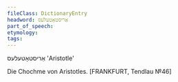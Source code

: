 ```yaml
---
fileClass: DictionaryEntry
headword: אַריסטאָטעלעס
part_of_speech: 
etymology: 
tags: 
---
```

אַריסטאָטעלעס
'Aristotle'

Die Chochme von Aristotles.
[FRANKFURT, Tendlau №46]